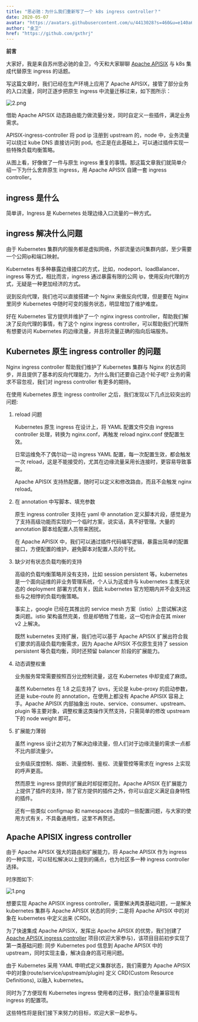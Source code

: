```yaml
---
title: "思必驰：为什么我们重新写了一个 k8s ingress controller？"
date: 2020-05-07 
avatar: "https://avatars.githubusercontent.com/u/4413028?s=460&u=e140a6d2bf19c426da6498b8888edc96509be649&v=4"
author: "金卫"
href: "https://github.com/gxthrj"
---  
```


**前言**

大家好，我是来自苏州思必驰的金卫，今天和大家聊聊 [Apache APISIX](https://github.com/apache/apisix) 与 k8s 集成代替原生 ingress 的话题。

写这篇文章时，我们已经在生产环境上应用了 Apache APISIX，接管了部分业务的入口流量，同时正逐步把原生 ingress 中流量迁移过来，如下图所示：

![2.png](https://static.apiseven.com/2020/05/9c662387-7964-4ade-a469-0b7daa06d7f5-image.png)

借助 Apache APISIX 动态路由能力做流量分发，同时自定义一些插件，满足业务需求。

APISIX-ingress-controller 将 pod ip 注册到 upstream 的，node 中，业务流量可以绕过 kube DNS 直接访问到 pod。也正是在此基础上，可以通过插件实现一些特殊负载均衡策略。

从图上看，好像做了一件与原生 ingress 重复的事情。那这篇文章我们就简单介绍一下为什么舍弃原生 ingress，用 Apache APISIX 自建一套 ingress controller。

## ingress 是什么

简单讲，Ingress 是 Kubernetes 处理边缘入口流量的一种方式。

## ingress 解决什么问题

由于 Kubernetes 集群内的服务都是虚拟网络，外部流量访问集群内部，至少需要一个公网ip和端口映射。

Kubernetes 有多种暴露边缘接口的方式，比如，nodeport、loadBalancer、ingress 等方式，相比而言，ingress 通过暴露有限的公网 ip，使用反向代理的方式，无疑是一种更加经济的方式。

说到反向代理，我们也可以直接搭建一个 Nginx 来做反向代理，但是要在 Nginx 里同步 Kubernetes 中随时可变的服务状态，明显增加了维护难度。

好在 Kubernetes 官方提供并维护了一个 nginx ingress controller，帮助我们解决了反向代理的事情，有了这个 nginx ingress controller，可以帮助我们代理所有想要访问 Kubernetes 的边缘流量，并且将流量正确的指向后端服务。

## Kubernetes 原生 ingress controller 的问题

Nginx ingress controller 帮助我们维护了 Kubernetes 集群与 Nginx 的状态同步，并且提供了基本的反向代理能力，为什么我们还要自己造个轮子呢? 业务的需求不容忽视，我们对 ingress controller 有更多的期待。

在使用 Kubernetes 原生 ingress controller 之后，我们发现以下几点比较突出的问题:

1. reload 问题

    Kubernetes 原生 ingress 在设计上，将 YAML 配置文件交由 ingress controller 处理，转换为 nginx.conf，再触发 reload nginx.conf 使配置生效。
    
    日常运维免不了偶尔动一动 ingress YAML 配置，每一次配置生效，都会触发一次 reload，这是不能接受的，尤其在边缘流量采用⻓连接时，更容易导致事故。
  
    Apache APISIX 支持热配置，随时可以定义和修改路由，而且不会触发 nginx reload。
  
2. 在 annotation 中写脚本、填充参数

    原生 ingress controller 支持在 yaml 中 annotation 定义脚本片段，感觉是为了支持高级功能而实现的一个临时方案，说实话，真不好管理。大量的 annotation 脚本给配置人员带来困扰。
  
    在 Apache APISIX 中，我们可以通过插件代码编写逻辑，暴露出简单的配置接口，方便配置的维护，避免脚本对配置人员的干扰。

3. 缺少对有状态负载均衡的支持

    高级的负载均衡策略并没有支持，比如 session persistent 等。kubernetes 是一个面向运维的非业务管理系统，个人认为这或许与 kubernetes 主推无状态的 deployment 部署方式有关，因此 kubernetes 官方短期内并不会支持这些与之相悖的负载均衡策略。

    事实上，google 已经在其推出的 service mesh 方案（istio）上尝试解决这类问题。istio 架构虽然完美，但是却牺牲了性能，这一切也许会在其 mixer v2 上解决。

    既然 kubernetes 支持扩展，我们也可以基于 Apache APISIX 扩展出符合我们要求的高级负载均衡需求，因为 Apache APISIX 不仅原生支持了 session persistent 等负载均衡，同时还预留 balancer 阶段的扩展能力。

4. 动态调整权重

    业务服务常常需要按照百分比控制流量，这在 Kubernetes 中却变成了麻烦。
    
    虽然 Kubernetes 在 1.8 之后支持了 ipvs，无论是 kube-proxy 的启动参数，还是 kube-route 的 annotation，在使用上都没有 Apache APISIX 容易上手。Apache APISIX 内部抽象出 route、service、consumer、upstream、plugin 等主要对象，调整权重这类操作天然支持，只需简单的修改 upstream 下的 node weight 即可。

5. 扩展能力薄弱

    虽然 ingress 设计之初为了解决边缘流量，但人们对于边缘流量的需求一点都不比内部流量少。
    
    业务级灰度控制、熔断、流量控制、鉴权、流量管控等需求在 ingress 上实现的呼声更高。
    
    然而原生 ingress 提供的扩展此时却捉襟⻅肘。Apache APISIX 在扩展能力上提供了插件的支持，除了官方提供的插件之外，你可以自定义满足自身特性的插件。

    还有一些类似 configmap 和 namespaces 造成的一些配置问题，与大家的使用方式有关，不具备通用性，这里不再赘述。

## Apache APISIX ingress controller

由于 Apache APISIX 强大的路由和扩展能力，将 Apache APISIX 作为 ingress 的一种实现，可以轻松解决以上提到的痛点，也为社区多一种 ingress controller 选择。

时序图如下:

![1.png](https://static.apiseven.com/2020/05/ef94496d-c0e5-41ff-a56f-a497cdf03218-image.png)

想要实现 Apache APISIX ingress controller，需要解决两类基础问题，一是解决 kubernetes 集群与 Apache APISIX 状态的同步; 二是将 Apache APISIX 中的对象在 kubernetes 中定义出来 (CRD)。

为了快速集成 Apache APISIX，发挥出 Apache APISIX 的优势，我们创建了 [Apache APISIX ingress controller](https://github.com/apache/apisix-ingress-controller) 项目(欢迎大家参与)，该项目目前初步实现了第一类基础问题: 同步 Kubernetes pod 信息到 Apache APISIX 中的 upstream，同时实现主备，解决自身的高可用问题。

由于 Kubernetes 采用 YAML 申明式定义集群状态，我们需要为 Apache APISIX 中的对象(route/service/upstream/plugin) 定义 CRD(Custom Resource Definitions), 以融入 kubernetes。

同时为了方便现有 Kubernetes ingress 使用者的迁移，我们会尽量兼容现有 ingress 的配置项。

这些特性将是我们接下来努力的目标，欢迎大家一起参与。

